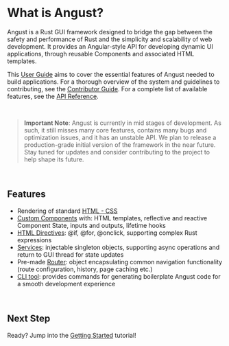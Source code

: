 &nbsp;

# What is Angust?

Angust is a Rust GUI framework designed to bridge the gap between the safety and performance of Rust and the simplicity and scalability of web development. It provides an Angular-style API for developing dynamic UI applications, through reusable Components and associated HTML templates.


This [User Guide](https://tudororban.github.io/Angust/v0/user-guide/overview) aims to cover the essential features of Angust needed to build applications. For a thorough overview of the system and guidelines to contributing, see the [Contributor Guide](https://tudororban.github.io/Angust/v0/contributor-guide/overview). For a complete list of available features, see the [API Reference](https://tudororban.github.io/Angust/v0/api-reference/overview).

&nbsp;

> **Important Note**: Angust is currently in mid stages of development. As such, it still misses many core features, contains many bugs and optimization issues, and it has an unstable API. We plan to release a production-grade initial version of the framework in the near future.  Stay tuned for updates and consider contributing to the project to help shape its future.

&nbsp;

## Features

- Rendering of standard [HTML - CSS](https://tudororban.github.io/Angust/v0/user-guide/html-and-css)
- [Custom Components](https://tudororban.github.io/Angust/v0/user-guide/components/overview) with: HTML templates, reflective and reactive Component State, inputs and outputs, lifetime hooks
- [HTML Directives](https://tudororban.github.io/Angust/v0/user-guide/directives/overview): @if, @for, @onclick, supporting complex Rust expressions
- [Services](https://tudororban.github.io/Angust/v0/user-guide/services/overview): injectable singleton objects, supporting async operations and return to GUI thread for state updates
- Pre-made [Router](https://tudororban.github.io/Angust/v0/user-guide/routing/overview): object encapsulating common navigation functionality (route configuration, history, page caching etc.)
- [CLI tool](https://tudororban.github.io/Angust/v0/user-guide/angust-cli/overview): provides commands for generating boilerplate Angust code for a smooth development experience

&nbsp;

## Next Step
Ready? Jump into the [Getting Started](https://tudororban.github.io/Angust/v0/user-guide/getting-started) tutorial!
